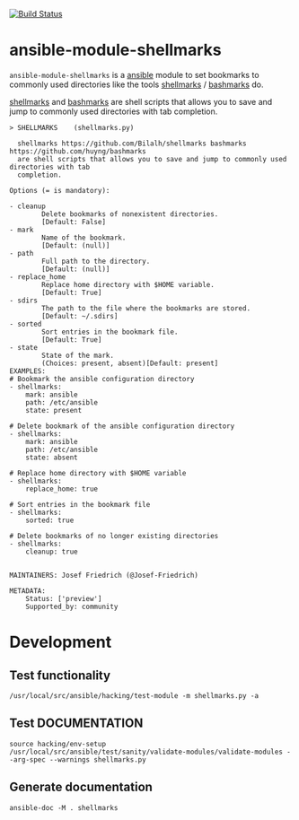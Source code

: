 [![Build Status](https://travis-ci.org/Josef-Friedrich/ansible-module-shellmarks.svg?branch=master)](https://travis-ci.org/Josef-Friedrich/ansible-module-shellmarks)

# ansible-module-shellmarks

`ansible-module-shellmarks` is a [ansible](https://www.ansible.com)
module to set bookmarks to commonly used directories like the tools
[shellmarks](https://github.com/Bilalh/shellmarks) /
[bashmarks](https://github.com/huyng/bashmarks) do.

[shellmarks](https://github.com/Bilalh/shellmarks) and
[bashmarks](https://github.com/huyng/bashmarks) are shell scripts that
allows you to save and jump to commonly used directories with tab
completion.

```
> SHELLMARKS    (shellmarks.py)

  shellmarks https://github.com/Bilalh/shellmarks bashmarks https://github.com/huyng/bashmarks
  are shell scripts that allows you to save and jump to commonly used directories with tab
  completion.

Options (= is mandatory):

- cleanup
        Delete bookmarks of nonexistent directories.
        [Default: False]
- mark
        Name of the bookmark.
        [Default: (null)]
- path
        Full path to the directory.
        [Default: (null)]
- replace_home
        Replace home directory with $HOME variable.
        [Default: True]
- sdirs
        The path to the file where the bookmarks are stored.
        [Default: ~/.sdirs]
- sorted
        Sort entries in the bookmark file.
        [Default: True]
- state
        State of the mark.
        (Choices: present, absent)[Default: present]
EXAMPLES:
# Bookmark the ansible configuration directory
- shellmarks:
    mark: ansible
    path: /etc/ansible
    state: present

# Delete bookmark of the ansible configuration directory
- shellmarks:
    mark: ansible
    path: /etc/ansible
    state: absent

# Replace home directory with $HOME variable
- shellmarks:
    replace_home: true

# Sort entries in the bookmark file
- shellmarks:
    sorted: true

# Delete bookmarks of no longer existing directories
- shellmarks:
    cleanup: true


MAINTAINERS: Josef Friedrich (@Josef-Friedrich)

METADATA:
	Status: ['preview']
	Supported_by: community
```

# Development

## Test functionality

```
/usr/local/src/ansible/hacking/test-module -m shellmarks.py -a
```

## Test DOCUMENTATION

```
source hacking/env-setup
/usr/local/src/ansible/test/sanity/validate-modules/validate-modules --arg-spec --warnings shellmarks.py
```

## Generate documentation

```
ansible-doc -M . shellmarks
```
